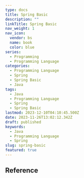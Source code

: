 ```yaml
---
type: docs
title: Spring Basic
description: ""
linkTitle: Spring Basic
nav_weight: 1
nav_icon:
  vendor: bs
  name: book
  color: blue
series:
  - Programming
  - Programming Language
categories:
  - Programming Language
  - Spring
  - Spring Basic
  - Java
tags:
  - Java
  - Programming Language
  - Spring
  - Spring Basic
lastmod: 2023-12-10T04:10:45.500Z
date: 2023-11-26T13:02:12.342Z
draft: published
keywords:
  - Java
  - Programming Language
  - Spring
slug: spring-basic
featured: true
---
```


## Reference
